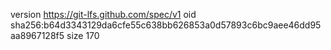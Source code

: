 version https://git-lfs.github.com/spec/v1
oid sha256:b64d3343129da6cfe55c638bb626853a0d57893c6bc9aee46dd95aa8967128f5
size 170
